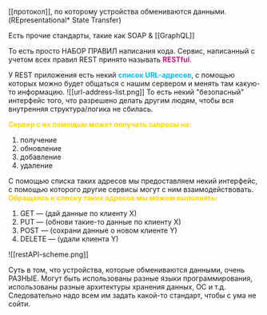 [[протокол]], по которому устройства обмениваются данными. (REpresentational* State Transfer)

Есть прочие стандарты, такие как SOAP & [[GraphQL]]

То есть просто НАБОР ПРАВИЛ написания кода. 
Сервис, написанный с учетом всех правил REST принято называть <span style="font-weight: bold; color: mediumvioletred;">RESTful</span>. 

У REST приложения есть некий <span style="font-weight: bold; color: deepskyblue;">список URL-адресов</span>, с помощью которых можно будет общаться с нашим сервером и менять там какую-то информацию.
![[url-address-list.png]]
То есть некий "безопасный" интерфейс того, что разрешено делать другим людям, чтобы вся внутренняя структура/логика не сбилась. 

<span style="font-weight: bold; color: gold;">Сервер с их помощью может получать запросы на:</span>
1) получение
2) обновление
3) добавление
4) удаление

С помощью списка таких адресов мы предоставляем некий интерфейс, с помощью которого другие сервисы могут с ним взаимодействовать. <span style="font-weight: bold; color: gold;">Обращаясь к списку таких адресов мы можем выполнять:</span>
1) GET — (дай данные по клиенту X)
2) PUT — (обнови такие-то данные по клиенту X)
4) POST — (сохрани данные о новом клиенте Y)
5) DELETE — (удали клиента Y)

![[restAPI-scheme.png]]

Суть в том, что устройства, которые обмениваются данными, очень РАЗНЫЕ. Могут быть использованы разные языки программирования, использованы разные архитектуры хранения данных, ОС и т.д. 
Следовательно надо всем им задать какой-то стандарт, чтобы с ума не сойти. 